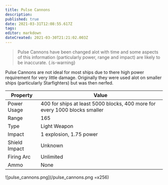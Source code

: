 ```yaml
---
title: Pulse Cannons
description: 
published: true
date: 2021-03-31T12:08:55.617Z
tags: 
editor: markdown
dateCreated: 2021-03-30T21:21:02.003Z
---
```


> Pulse Cannons have been changed alot with time and some aspects of this information (particularly power, range and impact) are likely to be inaccurate.
{.is-warning}

Pulse Cannons are not ideal for most ships due to there high power requirement for very little damage. Originally they were used alot on smaller ships (particularly Starfighters) but was then nerfed.

|Property|Value|
|---|---|
|Power Usage|400 for ships at least 5000 blocks, 400 more for every 1000 blocks smaller|
|Range|165|
|Type|Light Weapon|
|Impact|1 explosion, 1.75 power|
|Shield Impact|Unknown|
|Firing Arc|Unlimited|
|Ammo|None|

![pulse_cannons.png](/pulse_cannons.png =x256)